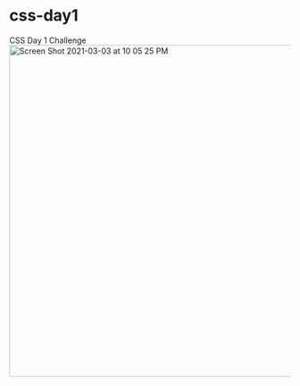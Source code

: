 
# css-day1
CSS Day 1 Challenge
<img width="594" alt="Screen Shot 2021-03-03 at 10 05 25 PM" src="https://user-images.githubusercontent.com/49215218/109905302-9307b480-7c6c-11eb-97a7-754fc7a0bc2f.png">
